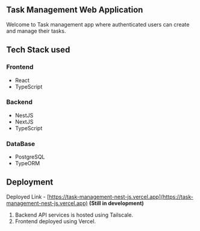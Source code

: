 ## Task Management Web Application

Welcome to Task management app where authenticated users can create and manage their tasks.

## Tech Stack used

### Frontend

- React
- TypeScript

### Backend

- NestJS
- NextJS
- TypeScript

### DataBase

- PostgreSQL
- TypeORM

## Deployment

Deployed Link - [https://task-management-nest-js.vercel.app](https://task-management-nest-js.vercel.app) **(Still in development)**

1. Backend API services is hosted using Tailscale.
2. Frontend deployed using Vercel.
